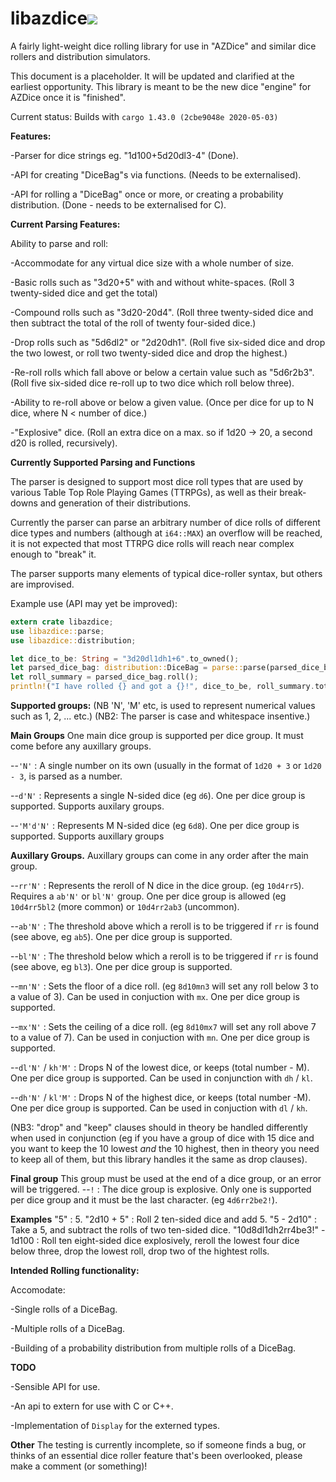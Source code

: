 # libazdice[<img src="https://api.travis-ci.org/aleshaleksey/AZDice.svg?branch=master">](https://travis-ci.org/aleshaleksey/AZDice)
A fairly light-weight dice rolling library for use in "AZDice" and similar dice rollers and distribution simulators.

This document is a placeholder. It will be updated and clarified at the earliest opportunity.
This library is meant to be the new dice "engine" for AZDice once it is "finished".

Current status: Builds with `cargo 1.43.0 (2cbe9048e 2020-05-03)`


__Features:__

-Parser for dice strings eg. "1d100+5d20dl3-4" (Done).

-API for creating "DiceBag"s via functions. (Needs to be externalised).

-API for rolling a "DiceBag" once or more, or creating a probability distribution. (Done - needs to be externalised for C).


__Current Parsing Features:__

Ability to parse and roll:

-Accommodate for any virtual dice size with a whole number of size.

-Basic rolls such as "3d20+5" with and without white-spaces. (Roll 3 twenty-sided dice and get the total)

-Compound rolls such as "3d20-20d4". (Roll three twenty-sided dice and then subtract the total of the roll of twenty four-sided dice.)

-Drop rolls such as "5d6dl2" or "2d20dh1". (Roll five six-sided dice and drop the two lowest, or roll two twenty-sided dice and drop the highest.)

-Re-roll rolls which fall above or below a certain value such as "5d6r2b3". (Roll five six-sided dice re-roll up to two dice which roll below three).

-Ability to re-roll above or below a given value. (Once per dice for up to N dice, where N < number of dice.)

-"Explosive" dice. (Roll an extra dice on a max. so if 1d20 -> 20, a second d20 is rolled, recursively).

__Currently Supported Parsing and Functions__

The parser is designed to support most dice roll types that are used by various Table Top Role Playing Games (TTRPGs), as well as their break-downs and generation of their distributions.

Currently the parser can parse an arbitrary number of dice rolls of different dice types and numbers (although at `i64::MAX`) an overflow will be reached, it is not expected that most TTRPG dice rolls will reach near complex enough to "break" it.

The parser supports many elements of typical dice-roller syntax, but others are improvised.

Example use (API may yet be improved):
```rust
extern crate libazdice;
use libazdice::parse;
use libazdice::distribution;

let dice_to_be: String = "3d20dl1dh1+6".to_owned();
let parsed_dice_bag: distribution::DiceBag = parse::parse(parsed_dice_bag.clone())?;
let roll_summary = parsed_dice_bag.roll();
println!("I have rolled {} and got a {}!", dice_to_be, roll_summary.total());
```

**Supported groups:**
(NB 'N', 'M' etc, is used to represent numerical values such as 1, 2, ... etc.)
(NB2: The parser is case and whitespace insentive.)

**Main Groups**
One main dice group is supported per dice group. It must come before any auxillary groups.

--`'N'` : A single number on its own (usually in the format of `1d20 + 3` or `1d20 - 3`, is parsed as a number.

--`d'N'` : Represents a single N-sided dice (eg `d6`). One per dice group is supported. Supports auxilary groups.

--`'M'd'N'` : Represents M N-sided dice (eg `6d8`). One per dice group is supported. Supports auxillary groups

**Auxillary Groups.**
Auxillary groups can come in any order after the main group.

--`rr'N'` : Represents the reroll of N dice in the dice group. (eg `10d4rr5`). Requires a `ab'N'` or `bl'N'` group. One per dice group is allowed (eg `10d4rr5bl2` (more common) or `10d4rr2ab3` (uncommon).

--`ab'N'` : The threshold above which a reroll is to be triggered if `rr` is found (see above, eg `ab5`). One per dice group is supported. 

--`bl'N'` : The threshold below which a reroll is to be triggered if `rr` is found (see above, eg `bl3`). One per dice group is supported.

--`mn'N'` : Sets the floor of a dice roll. (eg `8d10mn3` will set any roll below 3 to a value of 3). Can be used in conjuction with `mx`. One per dice group is supported.

--`mx'N'` : Sets the ceiling of a dice roll. (eg `8d10mx7` will set any roll above 7 to a value of 7). Can be used in conjuction with `mn`. One per dice group is supported.

--`dl'N'` / `kh'M'` : Drops N of the lowest dice, or keeps (total number - M). One per dice group is supported. Can be used in conjunction with `dh` / `kl`.

--`dh'N'` / `kl'M'` : Drops N of the highest dice, or keeps (total number -M). One per dice group is supported. Can be used in conjuction with `dl` / `kh`.

(NB3: "drop" and "keep" clauses should in theory be handled differently when used in conjunction (eg if you have a group of dice with 15 dice and you want to keep the 10 lowest *and* the 10 highest, then in theory you need to keep all of them, but this library handles it the same as drop clauses). 

**Final group**
This group must be used at the end of a dice group, or an error will be triggered.
--`!` : The dice group is explosive. Only one is supported per dice group and it must be the last character. (eg `4d6rr2be2!`).

**Examples**
"5" : 5.
"2d10 + 5" : Roll 2 ten-sided dice and add 5.
"5 - 2d10" : Take a 5, and subtract the rolls of two ten-sided dice.
"10d8dl1dh2rr4be3!" - 1d100 : Roll ten eight-sided dice explosively, reroll the lowest four dice below three, drop the lowest roll, drop two of the hightest rolls.

__Intended Rolling functionality:__

Accomodate:

-Single rolls of a DiceBag.

-Multiple rolls of a DiceBag.

-Building of a probability distribution from multiple rolls of a DiceBag.



__TODO__

-Sensible API for use.

-An api to extern for use with C or C++.

-Implementation of `Display` for the externed types.

__Other__
The testing is currently incomplete, so if someone finds a bug, or thinks of an essential dice roller feature that's been overlooked, please make a comment (or something)!

